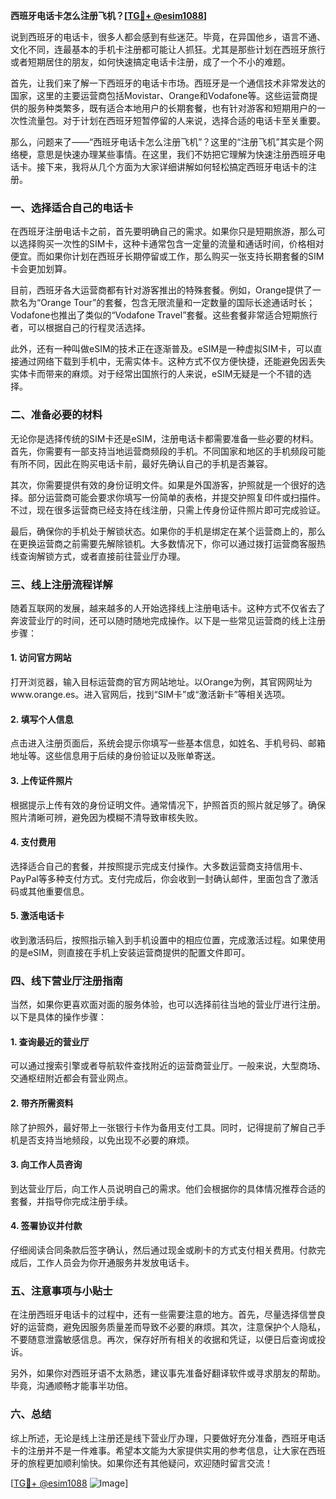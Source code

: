 **西班牙电话卡怎么注册飞机？[[TG💪+ @esim1088](https://t.me/s/esim1088)]**

说到西班牙的电话卡，很多人都会感到有些迷茫。毕竟，在异国他乡，语言不通、文化不同，连最基本的手机卡注册都可能让人抓狂。尤其是那些计划在西班牙旅行或者短期居住的朋友，如何快速搞定电话卡注册，成了一个不小的难题。

首先，让我们来了解一下西班牙的电话卡市场。西班牙是一个通信技术非常发达的国家，这里的主要运营商包括Movistar、Orange和Vodafone等。这些运营商提供的服务种类繁多，既有适合本地用户的长期套餐，也有针对游客和短期用户的一次性流量包。对于计划在西班牙短暂停留的人来说，选择合适的电话卡至关重要。

那么，问题来了——“西班牙电话卡怎么注册飞机”？这里的“注册飞机”其实是个网络梗，意思是快速办理某些事情。在这里，我们不妨把它理解为快速注册西班牙电话卡。接下来，我将从几个方面为大家详细讲解如何轻松搞定西班牙电话卡的注册。

### 一、选择适合自己的电话卡

在西班牙注册电话卡之前，首先要明确自己的需求。如果你只是短期旅游，那么可以选择购买一次性的SIM卡，这种卡通常包含一定量的流量和通话时间，价格相对便宜。而如果你计划在西班牙长期停留或工作，那么购买一张支持长期套餐的SIM卡会更加划算。

目前，西班牙各大运营商都有针对游客推出的特殊套餐。例如，Orange提供了一款名为“Orange Tour”的套餐，包含无限流量和一定数量的国际长途通话时长；Vodafone也推出了类似的“Vodafone Travel”套餐。这些套餐非常适合短期旅行者，可以根据自己的行程灵活选择。

此外，还有一种叫做eSIM的技术正在逐渐普及。eSIM是一种虚拟SIM卡，可以直接通过网络下载到手机中，无需实体卡。这种方式不仅方便快捷，还能避免因丢失实体卡而带来的麻烦。对于经常出国旅行的人来说，eSIM无疑是一个不错的选择。

### 二、准备必要的材料

无论你是选择传统的SIM卡还是eSIM，注册电话卡都需要准备一些必要的材料。首先，你需要有一部支持当地运营商频段的手机。不同国家和地区的手机频段可能有所不同，因此在购买电话卡前，最好先确认自己的手机是否兼容。

其次，你需要提供有效的身份证明文件。如果是外国游客，护照就是一个很好的选择。部分运营商可能会要求你填写一份简单的表格，并提交护照复印件或扫描件。不过，现在很多运营商已经支持在线注册，只需上传身份证件照片即可完成验证。

最后，确保你的手机处于解锁状态。如果你的手机是绑定在某个运营商上的，那么在更换运营商之前需要先解除锁机。大多数情况下，你可以通过拨打运营商客服热线查询解锁方式，或者直接前往营业厅办理。

### 三、线上注册流程详解

随着互联网的发展，越来越多的人开始选择线上注册电话卡。这种方式不仅省去了奔波营业厅的时间，还可以随时随地完成操作。以下是一些常见运营商的线上注册步骤：

#### 1. 访问官方网站

打开浏览器，输入目标运营商的官方网站地址。以Orange为例，其官网网址为www.orange.es。进入官网后，找到“SIM卡”或“激活新卡”等相关选项。

#### 2. 填写个人信息

点击进入注册页面后，系统会提示你填写一些基本信息，如姓名、手机号码、邮箱地址等。这些信息用于后续的身份验证以及账单寄送。

#### 3. 上传证件照片

根据提示上传有效的身份证明文件。通常情况下，护照首页的照片就足够了。确保照片清晰可辨，避免因为模糊不清导致审核失败。

#### 4. 支付费用

选择适合自己的套餐，并按照提示完成支付操作。大多数运营商支持信用卡、PayPal等多种支付方式。支付完成后，你会收到一封确认邮件，里面包含了激活码或其他重要信息。

#### 5. 激活电话卡

收到激活码后，按照指示输入到手机设置中的相应位置，完成激活过程。如果使用的是eSIM，则直接在手机上安装运营商提供的配置文件即可。

### 四、线下营业厅注册指南

当然，如果你更喜欢面对面的服务体验，也可以选择前往当地的营业厅进行注册。以下是具体的操作步骤：

#### 1. 查询最近的营业厅

可以通过搜索引擎或者导航软件查找附近的运营商营业厅。一般来说，大型商场、交通枢纽附近都会有营业网点。

#### 2. 带齐所需资料

除了护照外，最好带上一张银行卡作为备用支付工具。同时，记得提前了解自己手机是否支持当地频段，以免出现不必要的麻烦。

#### 3. 向工作人员咨询

到达营业厅后，向工作人员说明自己的需求。他们会根据你的具体情况推荐合适的套餐，并指导你完成注册手续。

#### 4. 签署协议并付款

仔细阅读合同条款后签字确认，然后通过现金或刷卡的方式支付相关费用。付款完成后，工作人员会为你开通服务并发放电话卡。

### 五、注意事项与小贴士

在注册西班牙电话卡的过程中，还有一些需要注意的地方。首先，尽量选择信誉良好的运营商，避免因服务质量差而导致不必要的麻烦。其次，注意保护个人隐私，不要随意泄露敏感信息。再次，保存好所有相关的收据和凭证，以便日后查询或投诉。

另外，如果你对西班牙语不太熟悉，建议事先准备好翻译软件或寻求朋友的帮助。毕竟，沟通顺畅才能事半功倍。

### 六、总结

综上所述，无论是线上注册还是线下营业厅办理，只要做好充分准备，西班牙电话卡的注册并不是一件难事。希望本文能为大家提供实用的参考信息，让大家在西班牙的旅程更加顺利愉快。如果你还有其他疑问，欢迎随时留言交流！

[[TG💪+ @esim1088](https://t.me/s/esim1088) ![Image](https://i.postimg.cc/4NQfJmqS/Snipaste-2025-05-13-00-14-12.png)]